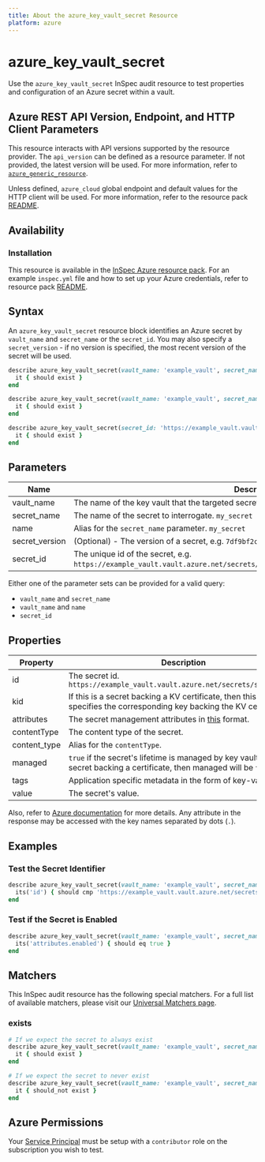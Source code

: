 ```yaml
---
title: About the azure_key_vault_secret Resource
platform: azure
---
```


# azure_key_vault_secret

Use the `azure_key_vault_secret` InSpec audit resource to test properties and configuration of an Azure secret within a vault.

## Azure REST API Version, Endpoint, and HTTP Client Parameters

This resource interacts with API versions supported by the resource provider.
The `api_version` can be defined as a resource parameter.
If not provided, the latest version will be used.
For more information, refer to [`azure_generic_resource`](azure_generic_resource.md).

Unless defined, `azure_cloud` global endpoint and default values for the HTTP client will be used.
For more information, refer to the resource pack [README](../../README.md).

## Availability

### Installation

This resource is available in the [InSpec Azure resource pack](https://github.com/inspec/inspec-azure). 
For an example `inspec.yml` file and how to set up your Azure credentials, refer to resource pack [README](../../README.md#Service-Principal).

## Syntax

An `azure_key_vault_secret` resource block identifies an Azure secret by `vault_name` and `secret_name` or the `secret_id`.
You may also specify a `secret_version` - if no version is specified, the most recent version of the secret will be used.
```ruby
describe azure_key_vault_secret(vault_name: 'example_vault', secret_name: 'example_secret') do
  it { should exist }
end
```
```ruby
describe azure_key_vault_secret(vault_name: 'example_vault', secret_name: 'example_secret', secret_version: '78deebed173b48e48f55abf87ed4cf71') do
  it { should exist }
end
```
```ruby
describe azure_key_vault_secret(secret_id: 'https://example_vault.vault.azure.net/secrets/secret_name/7df9bf2c3b4347bab213ebe233f0e350') do
  it { should exist }
end
```
## Parameters

| Name                           | Description                                                                       |
|--------------------------------|-----------------------------------------------------------------------------------|
| vault_name                     | The name of the key vault that the targeted secret resides in. `my_vault`         |
| secret_name                    | The name of the secret to interrogate. `my_secret`                                |
| name                           | Alias for the `secret_name` parameter. `my_secret`                                |
| secret_version                 | (Optional) - The version of a secret, e.g. `7df9bf2c3b4347bab213ebe233f0e350`.    |
| secret_id                      | The unique id of the secret, e.g. `https://example_vault.vault.azure.net/secrets/secret_name/7df9bf2c3b4347bab213ebe233f0e350`. |

Either one of the parameter sets can be provided for a valid query:
- `vault_name` and `secret_name`
- `vault_name` and `name`
- `secret_id`

## Properties

| Property              | Description |
|-----------------------|-------------|
| id                    | The secret id. `https://example_vault.vault.azure.net/secrets/secret_name` |
| kid                   | If this is a secret backing a KV certificate, then this field specifies the corresponding key backing the KV certificate. |
| attributes            | The secret management attributes in [this](https://docs.microsoft.com/en-us/rest/api/keyvault/getsecret/getsecret#secretattributes) format. |
| contentType           | The content type of the secret. |
| content_type          | Alias for the `contentType`. |
| managed               | `true` if the secret's lifetime is managed by key vault. If this is a secret backing a certificate, then managed will be `true`. |
| tags                  | Application specific metadata in the form of key-value pairs. |
| value                 | The secret's value. |

Also, refer to [Azure documentation](https://docs.microsoft.com/en-us/rest/api/keyvault/getsecret/getsecret#secretbundle) for more details. 
Any attribute in the response may be accessed with the key names separated by dots (`.`).

## Examples

### Test the Secret Identifier
```ruby
describe azure_key_vault_secret(vault_name: 'example_vault', secret_name: 'example_secret') do
  its('id') { should cmp 'https://example_vault.vault.azure.net/secrets/example_secret' }
end
```
### Test if the Secret is Enabled
```ruby
describe azure_key_vault_secret(vault_name: 'example_vault', secret_name: 'example_secret') do
  its('attributes.enabled') { should eq true }
end
```

## Matchers

This InSpec audit resource has the following special matchers. For a full list of available matchers, please visit our [Universal Matchers page](https://docs.chef.io/inspec/matchers/).

### exists
```ruby
# If we expect the secret to always exist
describe azure_key_vault_secret(vault_name: 'example_vault', secret_name: 'example_secret') do
  it { should exist }
end

# If we expect the secret to never exist
describe azure_key_vault_secret(vault_name: 'example_vault', secret_name: 'example_secret') do
  it { should_not exist }
end
```
## Azure Permissions

Your [Service Principal](https://docs.microsoft.com/en-us/azure/azure-resource-manager/resource-group-create-service-principal-portal) must be setup with a `contributor` role on the subscription you wish to test.
